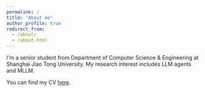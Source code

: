 ```yaml
---
permalink: /
title: "About me"
author_profile: true
redirect_from: 
  - /about/
  - /about.html
---
```


I'm a senior student from Department of Computer Science & Engineering at Shanghai Jiao Tong University. My research interest includes LLM agents and MLLM.

You can find my CV [here](https://github.com/philipwangOvO/philipwangOvO.github.io/files/14897520/cv.pdf).
